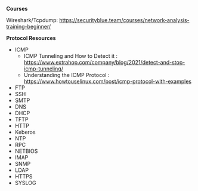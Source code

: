 


**Courses**


Wireshark/Tcpdump: https://securityblue.team/courses/network-analysis-training-beginner/


**Protocol Resources**

- ICMP
    - ICMP Tunneling and How to Detect it : https://www.extrahop.com/company/blog/2021/detect-and-stop-icmp-tunneling/
    - Understanding the ICMP Protocol : https://www.howtouselinux.com/post/icmp-protocol-with-examples
- FTP
- SSH
- SMTP
- DNS
- DHCP
- TFTP
- HTTP
- Keberos
- NTP
- RPC
- NETBIOS
- IMAP
- SNMP
- LDAP
- HTTPS
- SYSLOG
